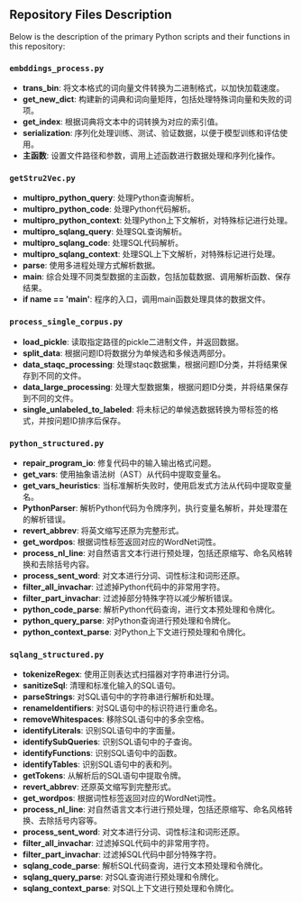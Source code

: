 ## Repository Files Description

Below is the description of the primary Python scripts and their functions in this repository:

### `embddings_process.py`
- **trans_bin**: 将文本格式的词向量文件转换为二进制格式，以加快加载速度。
- **get_new_dict**: 构建新的词典和词向量矩阵，包括处理特殊词向量和失败的词项。
- **get_index**: 根据词典将文本中的词转换为对应的索引值。
- **serialization**: 序列化处理训练、测试、验证数据，以便于模型训练和评估使用。
- **主函数**: 设置文件路径和参数，调用上述函数进行数据处理和序列化操作。

### `getStru2Vec.py`
- **multipro_python_query**: 处理Python查询解析。
- **multipro_python_code**: 处理Python代码解析。
- **multipro_python_context**: 处理Python上下文解析，对特殊标记进行处理。
- **multipro_sqlang_query**: 处理SQL查询解析。
- **multipro_sqlang_code**: 处理SQL代码解析。
- **multipro_sqlang_context**: 处理SQL上下文解析，对特殊标记进行处理。
- **parse**: 使用多进程处理方式解析数据。
- **main**: 综合处理不同类型数据的主函数，包括加载数据、调用解析函数、保存结果。
- **if name == 'main'**: 程序的入口，调用main函数处理具体的数据文件。

### `process_single_corpus.py`
- **load_pickle**: 读取指定路径的pickle二进制文件，并返回数据。
- **split_data**: 根据问题ID将数据分为单候选和多候选两部分。
- **data_staqc_processing**: 处理staqc数据集，根据问题ID分类，并将结果保存到不同的文件。
- **data_large_processing**: 处理大型数据集，根据问题ID分类，并将结果保存到不同的文件。
- **single_unlabeled_to_labeled**: 将未标记的单候选数据转换为带标签的格式，并按问题ID排序后保存。

### `python_structured.py`
- **repair_program_io**: 修复代码中的输入输出格式问题。
- **get_vars**: 使用抽象语法树（AST）从代码中提取变量名。
- **get_vars_heuristics**: 当标准解析失败时，使用启发式方法从代码中提取变量名。
- **PythonParser**: 解析Python代码为令牌序列，执行变量名解析，并处理潜在的解析错误。
- **revert_abbrev**: 将英文缩写还原为完整形式。
- **get_wordpos**: 根据词性标签返回对应的WordNet词性。
- **process_nl_line**: 对自然语言文本行进行预处理，包括还原缩写、命名风格转换和去除括号内容。
- **process_sent_word**: 对文本进行分词、词性标注和词形还原。
- **filter_all_invachar**: 过滤掉Python代码中的非常用字符。
- **filter_part_invachar**: 过滤掉部分特殊字符以减少解析错误。
- **python_code_parse**: 解析Python代码查询，进行文本预处理和令牌化。
- **python_query_parse**: 对Python查询进行预处理和令牌化。
- **python_context_parse**: 对Python上下文进行预处理和令牌化。

### `sqlang_structured.py`
- **tokenizeRegex**: 使用正则表达式扫描器对字符串进行分词。
- **sanitizeSql**: 清理和标准化输入的SQL语句。
- **parseStrings**: 对SQL语句中的字符串进行解析和处理。
- **renameIdentifiers**: 对SQL语句中的标识符进行重命名。
- **removeWhitespaces**: 移除SQL语句中的多余空格。
- **identifyLiterals**: 识别SQL语句中的字面量。
- **identifySubQueries**: 识别SQL语句中的子查询。
- **identifyFunctions**: 识别SQL语句中的函数。
- **identifyTables**: 识别SQL语句中的表和列。
- **getTokens**: 从解析后的SQL语句中提取令牌。
- **revert_abbrev**: 还原英文缩写到完整形式。
- **get_wordpos**: 根据词性标签返回对应的WordNet词性。
- **process_nl_line**: 对自然语言文本行进行预处理，包括还原缩写、命名风格转换、去除括号内容等。
- **process_sent_word**: 对文本进行分词、词性标注和词形还原。
- **filter_all_invachar**: 过滤掉SQL代码中的非常用字符。
- **filter_part_invachar**: 过滤掉SQL代码中部分特殊字符。
- **sqlang_code_parse**: 解析SQL代码查询，进行文本预处理和令牌化。
- **sqlang_query_parse**: 对SQL查询进行预处理和令牌化。
- **sqlang_context_parse**: 对SQL上下文进行预处理和令牌化。
